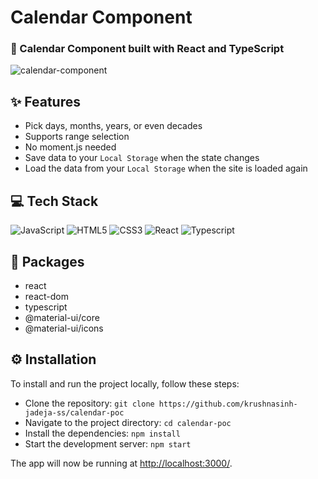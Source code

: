 # Calendar Component

### 📜 Calendar Component built with React and TypeScript

![calendar-component](https://github.com/krushnasinh-jadeja-ss/calendar-poc/assets/135362320/dcc1e66b-d8ae-490d-9893-a683a372378c)

## ✨ Features

- Pick days, months, years, or even decades
- Supports range selection
- No moment.js needed
- Save data to your `Local Storage` when the state changes
- Load the data from your `Local Storage` when the site is loaded again

## 💻 Tech Stack

![JavaScript](https://img.shields.io/badge/javascript-%23323330.svg?style=for-the-badge&logo=javascript&logoColor=%23F7DF1E)
![HTML5](https://img.shields.io/badge/html5-%23E34F26.svg?style=for-the-badge&logo=html5&logoColor=white)
![CSS3](https://img.shields.io/badge/css3-%231572B6.svg?style=for-the-badge&logo=css3&logoColor=white)
![React](https://img.shields.io/badge/react-%2320232a.svg?style=for-the-badge&logo=react&logoColor=%2361DAFB)
![Typescript](https://img.shields.io/badge/typescript-%2338B2AC.svg?style=for-the-badge&logo=typescript&logoColor=white)


## 📝 Packages

- react
- react-dom
- typescript
- @material-ui/core
- @material-ui/icons

## ⚙️ Installation

To install and run the project locally, follow these steps:

- Clone the repository: `git clone https://github.com/krushnasinh-jadeja-ss/calendar-poc`
- Navigate to the project directory: `cd calendar-poc`
- Install the dependencies: `npm install`
- Start the development server: `npm start`

The app will now be running at [http://localhost:3000/](http://localhost:3000/).